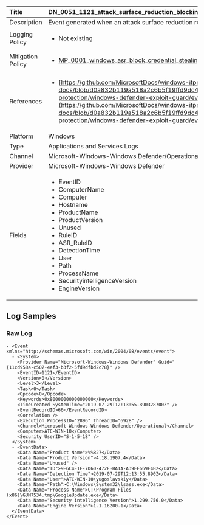 | Title             | DN_0051_1121_attack_surface_reduction_blocking_mode_event                                                                                                      |
|:------------------|:-----------------------------------------------------------------------------------------------------------------|
| Description       | Event generated when an attack surface reduction rule fires in block mode                                                                                                |
| Logging Policy    | <ul><li> Not existing </li></ul> |
| Mitigation Policy | <ul><li>[MP_0001_windows_asr_block_credential_stealing_from_lsass](../Mitigation_Policies/MP_0001_windows_asr_block_credential_stealing_from_lsass.md)</li></ul> |
| References     		| <ul><li>[https://github.com/MicrosoftDocs/windows-itpro-docs/blob/d0a832b119a518a2c6b5f19ffd9dc44f0328c9a6/windows/security/threat-protection/windows-defender-exploit-guard/evaluate-attack-surface-reduction.md](https://github.com/MicrosoftDocs/windows-itpro-docs/blob/d0a832b119a518a2c6b5f19ffd9dc44f0328c9a6/windows/security/threat-protection/windows-defender-exploit-guard/evaluate-attack-surface-reduction.md)</li></ul>                                  |
| Platform       		| Windows   |
| Type           		| Applications and Services Logs 		| 
| Channel        		| Microsoft-Windows-Windows Defender/Operational    |
| Provider       		| Microsoft-Windows-Windows Defender   |
| Fields         		| <ul><li>EventID</li><li>ComputerName</li><li>Computer</li><li>Hostname</li><li>ProductName</li><li>ProductVersion</li><li>Unused</li><li>RuleID</li><li>ASR_RuleID</li><li>DetectionTime</li><li>User</li><li>Path</li><li>ProcessName</li><li>SecurityintelligenceVersion</li><li>EngineVersion</li></ul>                                               |


## Log Samples

### Raw Log

```
- <Event xmlns="http://schemas.microsoft.com/win/2004/08/events/event">
  - <System>
    <Provider Name="Microsoft-Windows-Windows Defender" Guid="{11cd958a-c507-4ef3-b3f2-5fd9dfbd2c78}" /> 
    <EventID>1121</EventID> 
    <Version>0</Version> 
    <Level>3</Level> 
    <Task>0</Task> 
    <Opcode>0</Opcode> 
    <Keywords>0x8000000000000000</Keywords> 
    <TimeCreated SystemTime="2019-07-29T12:13:55.890328700Z" /> 
    <EventRecordID>66</EventRecordID> 
    <Correlation /> 
    <Execution ProcessID="2896" ThreadID="6928" /> 
    <Channel>Microsoft-Windows-Windows Defender/Operational</Channel> 
    <Computer>ATC-WIN-10</Computer> 
    <Security UserID="S-1-5-18" /> 
  </System>
  - <EventData>
    <Data Name="Product Name">%%827</Data> 
    <Data Name="Product Version">4.18.1907.4</Data> 
    <Data Name="Unused" /> 
    <Data Name="ID">9E6C4E1F-7D60-472F-BA1A-A39EF669E4B2</Data> 
    <Data Name="Detection Time">2019-07-29T12:13:55.890Z</Data> 
    <Data Name="User">ATC-WIN-10\yugoslavskiy</Data> 
    <Data Name="Path">C:\Windows\System32\lsass.exe</Data> 
    <Data Name="Process Name">C:\Program Files (x86)\GUM7534.tmp\GoogleUpdate.exe</Data> 
    <Data Name="Security intelligence Version">1.299.756.0</Data> 
    <Data Name="Engine Version">1.1.16200.1</Data> 
  </EventData>
</Event>

```




